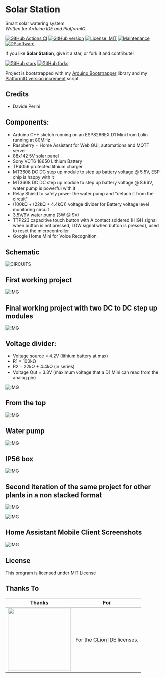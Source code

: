 # Solar Station
Smart solar watering system  
_Written for Arduino IDE and PlatformIO._

[![GitHub Actions CI](https://github.com/sblantipodi/solar_station/workflows/GitHub%20Actions%20CI/badge.svg)](https://github.com/sblantipodi/solar_station/actions)
[![GitHub version](https://img.shields.io/github/v/release/sblantipodi/solar_station.svg)](https://github.com/sblantipodi/solar_station/releases)
[![License: MIT](https://img.shields.io/badge/License-MIT-yellow.svg)](https://opensource.org/licenses/MIT)
[![Maintenance](https://img.shields.io/badge/Maintained%3F-yes-green.svg)](https://GitHub.com/sblantipodi/solar_station/graphs/commit-activity)
[![DPsoftware](https://img.shields.io/static/v1?label=DP&message=Software&color=orange)](https://www.dpsoftware.org)

If you like **Solar Station**, give it a star, or fork it and contribute!

[![GitHub stars](https://img.shields.io/github/stars/sblantipodi/solar_station.svg?style=social&label=Star)](https://github.com/sblantipodi/solar_station/stargazers)
[![GitHub forks](https://img.shields.io/github/forks/sblantipodi/solar_station.svg?style=social&label=Fork)](https://github.com/sblantipodi/solar_station/network)

Project is bootstrapped with my [Arduino Bootstrapper](https://github.com/sblantipodi/arduino_bootstrapper) library and my [PlatformIO version increment](https://github.com/sblantipodi/platformio_version_increment) script.

## Credits
- Davide Perini

## Components:
  - Arduino C++ sketch running on an ESP8266EX D1 Mini from Lolin running at 80MHz
  - Raspberry + Home Assistant for Web GUI, automations and MQTT server
  - 88x142 5V solar panel
  - Sony VCT6 18650 Lithium Battery
  - TP4056 protected lithium charger
  - MT3608 DC DC step up module to step up battery voltage @ 5.5V, ESP chip is happy with it
  - MT3608 DC DC step up module to step up battery voltage @ 8.66V, water pump is powerful with it
  - Relay Shield to safely power the water pump and "detach it from the circuit"
  - (100kΩ + (22kΩ + 4.4kΩ)) voltage divider for Battery voltage level monitoring circuit
  - 3.5V/9V water pump (3W @ 9V)
  - TTP223 capacitive touch button with A contact soldered (HIGH signal when button is not pressed, 
    LOW signal when button is pressed), used to reset the microcontroller
  - Google Home Mini for Voice Recognition
  
## Schematic  
![CIRCUITS](https://github.com/sblantipodi/solar_station/blob/master/assets/img/fritzing_hardware_project.png)

## First working project
![IMG](https://github.com/sblantipodi/solar_station/blob/master/assets/img/1.jpg)

## Final working project with two DC to DC step up modules
![IMG](https://github.com/sblantipodi/solar_station/blob/master/assets/img/2.jpg)

## Voltage divider:

- Voltage source = 4.2V (lithium battery at max)
- R1 = 100kΩ 
- R2 = 22kΩ + 4.4kΩ (in series)
- Voltage Out = 3.3V (maximum voltage that a D1 Mini can read from the analog pin)  

![IMG](https://github.com/sblantipodi/solar_station/blob/master/assets/img/3b.jpg)

## From the top
![IMG](https://github.com/sblantipodi/solar_station/blob/master/assets/img/4.jpg)

## Water pump
![IMG](https://github.com/sblantipodi/solar_station/blob/master/assets/img/water_pump.jpg)

## IP56 box
![IMG](https://github.com/sblantipodi/solar_station/blob/master/assets/img/5.jpg)

## Second iteration of the same project for other plants in a non stacked format
![IMG](https://github.com/sblantipodi/solar_station/blob/master/assets/img/solar_station_part2.jpg)  

![IMG](https://github.com/sblantipodi/solar_station/blob/master/assets/img/solar_station_part2_front.jpg)


## Home Assistant Mobile Client Screenshots
![IMG](https://github.com/sblantipodi/solar_station/blob/master/assets/img/ha_screenshot_d.jpg)

## License
This program is licensed under MIT License

## Thanks To 
|  Thanks              |  For                           |
|----------------------|--------------------------------|
|<a href="https://www.jetbrains.com/"><img width="200" src="https://raw.githubusercontent.com/sblantipodi/arduino_bootstrapper/master/data/img/jetbrains.png"></a>| For the <a href="https://www.jetbrains.com/clion">CLion IDE</a> licenses.|

